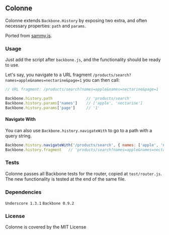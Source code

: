 ## Colonne

Colonne extends `Backbone.History` by exposing two extra, and often necessary properties: `path` and `params`.

Ported from [sammy.js](https://github.com/quirkey/sammy).


### Usage

Just add the script after `backbone.js`, and the functionality should be ready to use.

Let's say, you navigate to a URL fragment `/products/search?names=apple&names=nectarine&page=1` you can then call:

```js
// URL fragment: /products/search?names=apple&names=nectarine&page=1

Backbone.history.path   			// 'products/search'
Backbone.history.params['names']    // ['apple', 'nectarine']
Backbone.history.params['page']		// '1'

```

#### Navigate With

You can also use `Backbone.history.navigateWith` to go to a path with a query string.

```js
Backbone.history.navigateWith('/products/search', { names: ['apple', 'nectarine'], page: 1 }, {trigger: true});
Backbone.history.fragment   // 'products/search?names=apple&names=nectarine&page=1');
```


### Tests

Colonne passes all Backbone tests for the router, copied at `test/router.js`. The new functionality is tested at the end of the same file.


### Dependencies

`Underscore 1.3.1` `Backbone 0.9.2`


### License

Colonne is covered by the MIT License